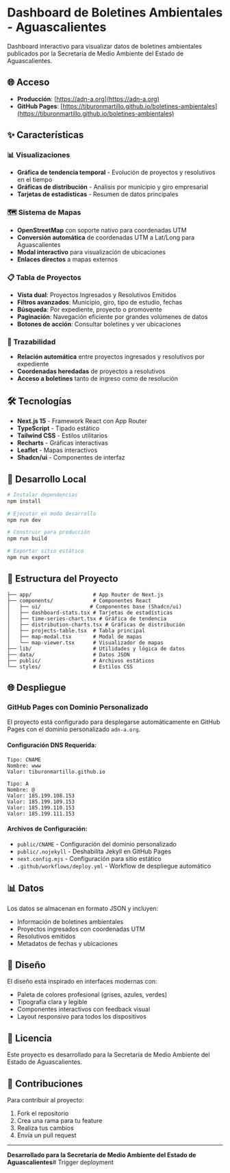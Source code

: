 # Dashboard de Boletines Ambientales - Aguascalientes

Dashboard interactivo para visualizar datos de boletines ambientales publicados por la Secretaría de Medio Ambiente del Estado de Aguascalientes.

## 🌐 Acceso

- **Producción**: [https://adn-a.org](https://adn-a.org)
- **GitHub Pages**: [https://tiburonmartillo.github.io/boletines-ambientales](https://tiburonmartillo.github.io/boletines-ambientales)

## ✨ Características

### 📊 Visualizaciones
- **Gráfica de tendencia temporal** - Evolución de proyectos y resolutivos en el tiempo
- **Gráficas de distribución** - Análisis por municipio y giro empresarial
- **Tarjetas de estadísticas** - Resumen de datos principales

### 🗺️ Sistema de Mapas
- **OpenStreetMap** con soporte nativo para coordenadas UTM
- **Conversión automática** de coordenadas UTM a Lat/Long para Aguascalientes
- **Modal interactivo** para visualización de ubicaciones
- **Enlaces directos** a mapas externos

### 📋 Tabla de Proyectos
- **Vista dual**: Proyectos Ingresados y Resolutivos Emitidos
- **Filtros avanzados**: Municipio, giro, tipo de estudio, fechas
- **Búsqueda**: Por expediente, proyecto o promovente
- **Paginación**: Navegación eficiente por grandes volúmenes de datos
- **Botones de acción**: Consultar boletines y ver ubicaciones

### 🔗 Trazabilidad
- **Relación automática** entre proyectos ingresados y resolutivos por expediente
- **Coordenadas heredadas** de proyectos a resolutivos
- **Acceso a boletines** tanto de ingreso como de resolución

## 🛠️ Tecnologías

- **Next.js 15** - Framework React con App Router
- **TypeScript** - Tipado estático
- **Tailwind CSS** - Estilos utilitarios
- **Recharts** - Gráficas interactivas
- **Leaflet** - Mapas interactivos
- **Shadcn/ui** - Componentes de interfaz

## 🚀 Desarrollo Local

```bash
# Instalar dependencias
npm install

# Ejecutar en modo desarrollo
npm run dev

# Construir para producción
npm run build

# Exportar sitio estático
npm run export
```

## 📁 Estructura del Proyecto

```
├── app/                    # App Router de Next.js
├── components/             # Componentes React
│   ├── ui/                # Componentes base (Shadcn/ui)
│   ├── dashboard-stats.tsx # Tarjetas de estadísticas
│   ├── time-series-chart.tsx # Gráfica de tendencia
│   ├── distribution-charts.tsx # Gráficas de distribución
│   ├── projects-table.tsx  # Tabla principal
│   ├── map-modal.tsx       # Modal de mapas
│   └── map-viewer.tsx      # Visualizador de mapas
├── lib/                    # Utilidades y lógica de datos
├── data/                   # Datos JSON
├── public/                 # Archivos estáticos
└── styles/                 # Estilos CSS
```

## 🌐 Despliegue

### GitHub Pages con Dominio Personalizado

El proyecto está configurado para desplegarse automáticamente en GitHub Pages con el dominio personalizado `adn-a.org`.

#### Configuración DNS Requerida:
```
Tipo: CNAME
Nombre: www
Valor: tiburonmartillo.github.io

Tipo: A
Nombre: @
Valor: 185.199.108.153
Valor: 185.199.109.153
Valor: 185.199.110.153
Valor: 185.199.111.153
```

#### Archivos de Configuración:
- `public/CNAME` - Configuración del dominio personalizado
- `public/.nojekyll` - Deshabilita Jekyll en GitHub Pages
- `next.config.mjs` - Configuración para sitio estático
- `.github/workflows/deploy.yml` - Workflow de despliegue automático

## 📊 Datos

Los datos se almacenan en formato JSON y incluyen:
- Información de boletines ambientales
- Proyectos ingresados con coordenadas UTM
- Resolutivos emitidos
- Metadatos de fechas y ubicaciones

## 🎨 Diseño

El diseño está inspirado en interfaces modernas con:
- Paleta de colores profesional (grises, azules, verdes)
- Tipografía clara y legible
- Componentes interactivos con feedback visual
- Layout responsivo para todos los dispositivos

## 📝 Licencia

Este proyecto es desarrollado para la Secretaría de Medio Ambiente del Estado de Aguascalientes.

## 🤝 Contribuciones

Para contribuir al proyecto:
1. Fork el repositorio
2. Crea una rama para tu feature
3. Realiza tus cambios
4. Envía un pull request

---

**Desarrollado para la Secretaría de Medio Ambiente del Estado de Aguascalientes**# Trigger deployment
